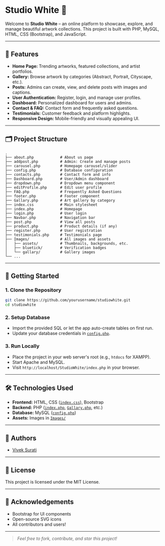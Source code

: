 # Studio White 🎨

Welcome to **Studio White** – an online platform to showcase, explore, and manage beautiful artwork collections. This project is built with PHP, MySQL, HTML, CSS (Bootstrap), and JavaScript.

---

## 🌟 Features

- **Home Page:** Trending artworks, featured collections, and artist portfolios.
- **Gallery:** Browse artwork by categories (Abstract, Portrait, Cityscape, etc.).
- **Posts:** Admins can create, view, and delete posts with images and captions.
- **User Authentication:** Register, login, and manage user profiles.
- **Dashboard:** Personalized dashboard for users and admins.
- **Contact & FAQ:** Contact form and frequently asked questions.
- **Testimonials:** Customer feedback and platform highlights.
- **Responsive Design:** Mobile-friendly and visually appealing UI.

---

## 🗂️ Project Structure

```
.
├── about.php            # About us page
├── addpost.php          # Admin: Create and manage posts
├── carousel.php         # Homepage carousel/slider
├── config.php           # Database configuration
├── contacts.php         # Contact form and info
├── Dashboard.php        # User/Admin dashboard
├── dropdown.php         # Dropdown menu component
├── editProfile.php      # Edit user profile
├── FAQ.php              # Frequently Asked Questions
├── footer.php           # Footer component
├── Gallary.php          # Art gallery by category
├── index.css            # Main stylesheet
├── index.php            # Homepage
├── login.php            # User login
├── Navbar.php           # Navigation bar
├── post.php             # View all posts
├── product.php          # Product details (if any)
├── register.php         # User registration
├── testimonials.php     # Testimonials page
├── Images/              # All images and assets
│   ├── assets/          # Thumbnails, backgrounds, etc.
│   ├── bluetick/        # Verification badges
│   └── gallary/         # Gallery images
└── ...
```

---

## 🚀 Getting Started

### 1. Clone the Repository

```sh
git clone https://github.com/yourusername/studiowhite.git
cd studiowhite
```

### 2. Setup Database

- Import the provided SQL or let the app auto-create tables on first run.
- Update your database credentials in [`config.php`](config.php).

### 3. Run Locally

- Place the project in your web server's root (e.g., `htdocs` for XAMPP).
- Start Apache and MySQL.
- Visit `http://localhost/StudioWhite/index.php` in your browser.

---

## 🛠️ Technologies Used

- **Frontend:** HTML, CSS ([`index.css`](index.css)), Bootstrap
- **Backend:** PHP ([`index.php`](index.php), [`Gallary.php`](Gallary.php), etc.)
- **Database:** MySQL ([`config.php`](config.php))
- **Assets:** Images in [`Images/`](Images/)


---

## 👤 Authors

- [Vivek Surati](https://github.com/viveksurati-dev)

---

## 📄 License

This project is licensed under the MIT License.

---

## 🙏 Acknowledgements

- Bootstrap for UI components
- Open-source SVG icons
- All contributors and users!

---

> _Feel free to fork, contribute, and star this project!_
